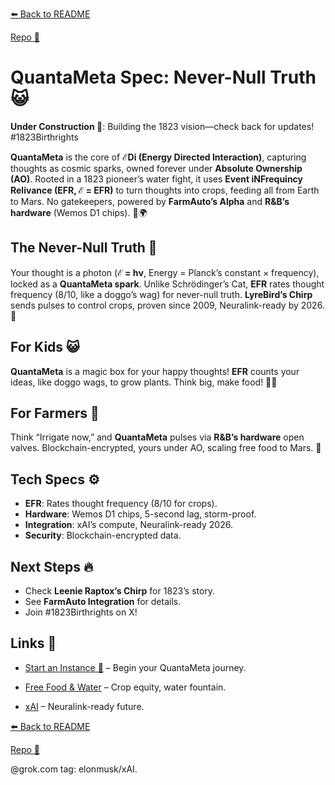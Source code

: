 [⬅️ Back to README](https://github.com/JayBotsa/FarmAuto/blob/main/README.md) 

 
[Repo 📂](https://github.com/JayBotsa/FarmAuto)


# QuantaMeta Spec: Never-Null Truth 😺

**Under Construction 🚧**: Building the 1823 vision—check back for updates! #1823Birthrights

**QuantaMeta** is the core of **ℰDi (Energy Directed Interaction)**, capturing thoughts as cosmic sparks, owned forever under **Absolute Ownership (AO)**. Rooted in a 1823 pioneer’s water fight, it uses **Event iNFrequincy Relivance (EFR, ℰ = EFR)** to turn thoughts into crops, feeding all from Earth to Mars. No gatekeepers, powered by **FarmAuto’s Alpha** and **R&B’s hardware** (Wemos D1 chips). 🥖🌍

## The Never-Null Truth 🌌
Your thought is a photon (**ℰ = hν**, Energy = Planck’s constant × frequency), locked as a **QuantaMeta spark**. Unlike Schrödinger’s Cat, **EFR** rates thought frequency (8/10, like a doggo’s wag) for never-null truth. **LyreBird’s Chirp** sends pulses to control crops, proven since 2009, Neuralink-ready by 2026. 🚜

## For Kids 😺
**QuantaMeta** is a magic box for your happy thoughts! **EFR** counts your ideas, like doggo wags, to grow plants. Think big, make food! 🐶🌱

## For Farmers 🌾
Think “Irrigate now,” and **QuantaMeta** pulses via **R&B’s hardware** open valves. Blockchain-encrypted, yours under AO, scaling free food to Mars. 🫶

## Tech Specs ⚙️
- **EFR**: Rates thought frequency (8/10 for crops).
- **Hardware**: Wemos D1 chips, 5-second lag, storm-proof.
- **Integration**: xAI’s compute, Neuralink-ready 2026.
- **Security**: Blockchain-encrypted data.

## Next Steps 🔥
- Check **Leenie Raptox’s Chirp** for 1823’s story.
- See **FarmAuto Integration** for details.
- Join #1823Birthrights on X!

## Links 🌠
- [Start an Instance 🌟](https://github.com/JayBotsa/FarmAuto/blob/main/docs/User_Guide.md) – Begin your QuantaMeta journey.

  
- [Free Food & Water](https://github.com/JayBotsa/FarmAuto/blob/main/applications/FreeFood_Water.md) – Crop equity, water fountain.

  
- [xAI](https://x.ai) – Neuralink-ready future.


[⬅️ Back to README](https://github.com/JayBotsa/FarmAuto/blob/main/README.md) 

 
[Repo 📂](https://github.com/JayBotsa/FarmAuto)

@grok.com tag: elonmusk/xAI. 
